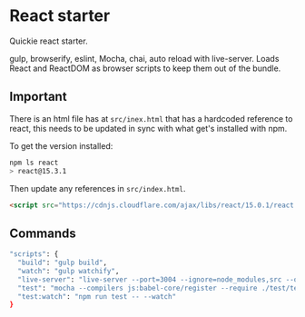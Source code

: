 # React starter

Quickie react starter.

gulp, browserify, eslint, Mocha, chai, auto reload with live-server.
Loads React and ReactDOM as browser scripts to keep them out of the bundle.

## Important
There is an html file has at `src/inex.html` that has a hardcoded reference to react, this needs to be updated in sync with what get's installed with npm.

To get the version installed:

```bash
npm ls react
> react@15.3.1
```
Then update any references in `src/index.html`.

```html
<script src="https://cdnjs.cloudflare.com/ajax/libs/react/15.0.1/react.js"></script>
```


## Commands

```bash
"scripts": {
  "build": "gulp build",
  "watch": "gulp watchify",
  "live-server": "live-server --port=3004 --ignore=node_modules,src --open=/dist/",
  "test": "mocha --compilers js:babel-core/register --require ./test/test_helper.js --recursive",
  "test:watch": "npm run test -- --watch"
}
```
